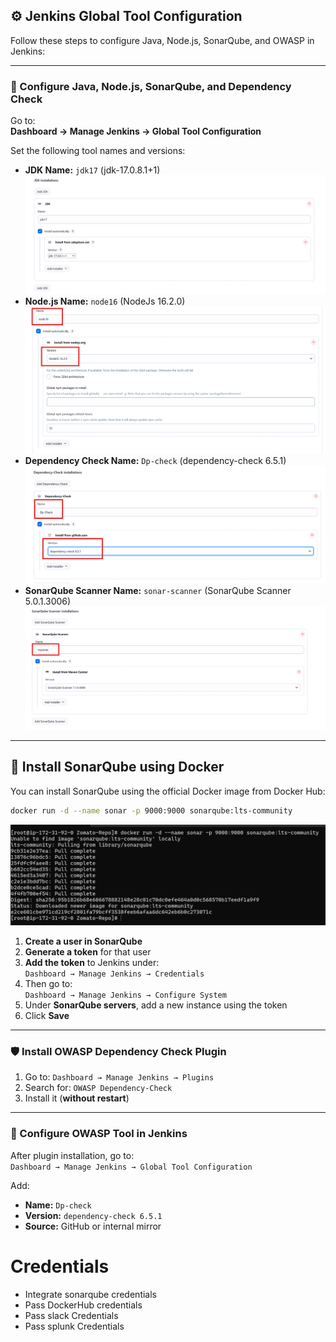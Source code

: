 ## ⚙️ Jenkins Global Tool Configuration

Follow these steps to configure Java, Node.js, SonarQube, and OWASP in Jenkins:

---

### 🔧 Configure Java, Node.js, SonarQube, and Dependency Check

Go to:  
**Dashboard → Manage Jenkins → Global Tool Configuration**

Set the following tool names and versions:

- **JDK Name:** `jdk17` (jdk-17.0.8.1+1)
![JDK version](assets/jdk.png)
- **Node.js Name:** `node16` (NodeJs 16.2.0)
![NodeJS](assets/nodejs.png)
- **Dependency Check Name:** `Dp-check` (dependency-check 6.5.1)
![dependency Check](assets/Dp-check.png)
- **SonarQube Scanner Name:** `sonar-scanner` (SonarQube Scanner 5.0.1.3006)
![SonarQube](assets/sonar.png)
---
## 🐳 Install SonarQube using Docker

You can install SonarQube using the official Docker image from Docker Hub:

```bash
docker run -d --name sonar -p 9000:9000 sonarqube:lts-community
```
![Docker installation from DockerHubScreenshot](assets/sonar_install.png)


1. **Create a user in SonarQube**
2. **Generate a token** for that user
3. **Add the token** to Jenkins under:  
   `Dashboard → Manage Jenkins → Credentials`
4. Then go to:  
   `Dashboard → Manage Jenkins → Configure System`
5. Under **SonarQube servers**, add a new instance using the token  
6. Click **Save**

---


### 🛡️ Install OWASP Dependency Check Plugin

1. Go to: `Dashboard → Manage Jenkins → Plugins`
2. Search for: `OWASP Dependency-Check`
3. Install it (**without restart**)

---

### 🔨 Configure OWASP Tool in Jenkins

After plugin installation, go to:  
`Dashboard → Manage Jenkins → Global Tool Configuration`

Add:

- **Name:** `Dp-check`  
- **Version:** `dependency-check 6.5.1`  
- **Source:** GitHub or internal mirror

# Credentials
- Integrate sonarqube credentials
- Pass DockerHub credentials
- Pass slack Credentials
- Pass splunk Credentials
